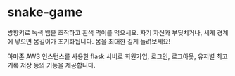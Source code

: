 # snake-game

방향키로 녹색 뱀을 조작하고 흰색 먹이를 먹으세요. 자기 자신과 부딪치거나, 세계 경계에 닿으면 몸길이가 초기화됩니다. 몸을 최대한 길게 늘려보세요!  

아마존 AWS 인스턴스를 사용한 flask 서버로 회원가입, 로그인, 로그아웃, 유저별 최고기록 저장 등의 기능을 제공합니다.  
